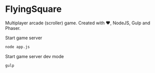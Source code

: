 # FlyingSquare
Multiplayer arcade (scroller) game. 
Created with ❤, NodeJS, Gulp and Phaser.

Start game server
```sh
node app.js
```

Start game server dev mode
```sh
gulp
```